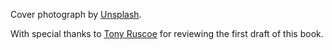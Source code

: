 Cover photograph by [Unsplash](https://unsplash.com/photos/NbIRe3S9Qvw).

With special thanks to [Tony Ruscoe](http://ruscoe.net/) for reviewing the first draft of this book. 